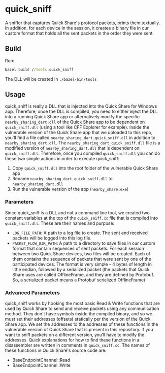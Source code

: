 # quick_sniff

A sniffer that captures Quick Share's protocol packets, prints them textually. In addition, for each device in the session, it creates a binary file in our custom format that holds all the sent packets in the order they were sent.

## Build
Run:
```cmd
bazel build //tools:quick_sniff
```
The DLL will be created in `./bazel-bin/tools`

## Usage
quick_sniff is really a DLL that is injected into the Quick Share for Windows app. Therefore, once the DLL is compiled, you need to either inject the DLL into a running Quick Share app or alternatively modify the specific `nearby_sharing_dart.dll` of the Quick Share app to be dependent on `quick_sniff.dll` (using a tool like CFF Explorer for example). Inside the vulnerable version of the Quick Share app that we uploaded to this repo, you'll find a file called `nearby_sharing_dart_quick_sniff.dll` in addition to `nearby_sharing_dart.dll`. The `nearby_sharing_dart_quick_sniff.dll` file is a modified version of `nearby_sharing_dart.dll` that is dependent on `quick_sniff.dll`. Therefore, once you compiled `quick_sniff.dll` you can do these two simple actions in order to execute quick_sniff:
1. Copy `quick_sniff.dll` into the root folder of the vulnerable Quick Share app
2. Rename `nearby_sharing_dart_quick_sniff.dll` to `nearby_sharing_dart.dll` 
3. Run the vulnerable version of the app (`nearby_share.exe`)

### Parameters
Since quick_sniff is a DLL and not a command line tool, we created two constant variables at the top of the `quick_sniff.cc` file that is compiled into `quick_sniff.dll`. These are their names and purpose:
* `LOG_FILE_PATH`: A path to a log file to create. The sent and received packets will be logged into this log file.
* `PACKET_FLOW_DIR_PATH`: A path to a directory to save files in our custom format that contain sequences of sent packets. For each session between two Quick Share devices, two files will be created. Each of them contains the sequence of packets that were sent by one of the participated devices. The format is very simple - 4 bytes of length in little endian, followed by a serialized packet (the packets that Quick Share uses are called OfflineFrame, and they are defined by Protobuf. So, a serialized packet means a Protobuf serialized OfflineFrame)

### Advanced Parameters
quick_sniff works by hooking the most basic Read & Write functions that are used by Quick Share to send and receive packets using any communication method. They don't have symbols inside the compiled binary, and so we must set their addresses (offsets) statically per the version of the Quick Share app. We set the addresses to the addresses of these functions in the vulnerable version of Quick Share that is present in this repository. If you want to sniff packets on a different version, you'll have to modify the addresses. Quick explanations for how to find these functions in a disassembler are written in comments in `quick_sniff.cc`. The names of these functions in Quick Share's source code are:
* BaseEndpointChannel::Read
* BaseEndpointChannel::Write